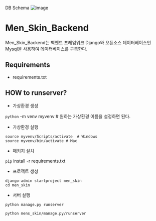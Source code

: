 DB Schema
![image](https://user-images.githubusercontent.com/64140544/127761939-ab7ad158-3804-47ed-8a86-174915fbcf93.png)

# Men_Skin_Backend

Men_Skin_Backend는 백엔드 프레임워크 Django와
오픈소스 데이터베이스인 Mysql을 사용하여 데이터베이스를 구축한다.


## Requirements

- requirements.txt

## HOW to runserver?

- 가상환경 생성

`python` -m venv myvenv # 원하는 가상환경 이름을 설정하면 된다.

- 가상환경 실행

```shell
source myvenv/Scripts/activate  # Windows
source myvenv/bin/activate # Mac
```

- 패키지 설치

`pip` install -r requirements.txt

- 프로젝트 생성

```shell
django-admin startproject men_skin
cd men_skin
```

- 서버 실행

```
python manage.py runserver

python mens_skin/manage.py/runserver
```
